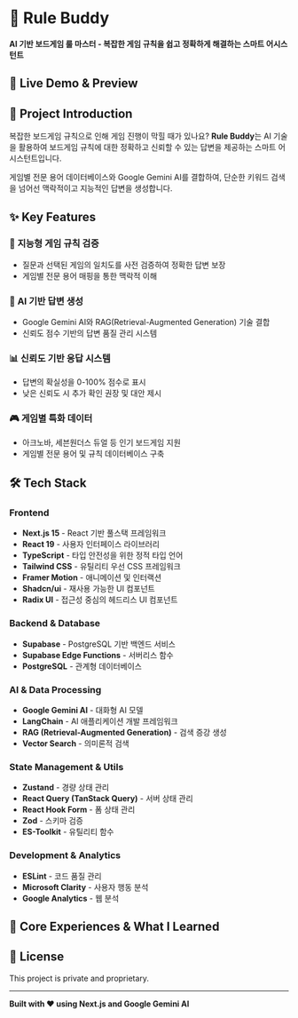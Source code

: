 # 🎲 Rule Buddy

**AI 기반 보드게임 룰 마스터 - 복잡한 게임 규칙을 쉽고 정확하게 해결하는 스마트 어시스턴트**

## 🚀 Live Demo & Preview

<!-- 🔗 **Live Service:** [여기에 배포된 서비스 링크를 추가하세요] -->

<!-- 📸 **Screenshot/GIF:** 여기에 메인 화면 스크린샷이나 사용 데모 GIF를 추가하세요 -->

## 📖 Project Introduction

복잡한 보드게임 규칙으로 인해 게임 진행이 막힐 때가 있나요? **Rule Buddy**는 AI 기술을 활용하여 보드게임 규칙에 대한 정확하고 신뢰할 수 있는 답변을 제공하는 스마트 어시스턴트입니다.

게임별 전문 용어 데이터베이스와 Google Gemini AI를 결합하여, 단순한 키워드 검색을 넘어선 맥락적이고 지능적인 답변을 생성합니다.

<!-- 💭 **개발 동기 및 해결하고자 한 문제:**
여기에 이 프로젝트를 시작하게 된 개인적인 동기나 해결하고자 했던 구체적인 문제를 작성해주세요.
예: "복잡한 보드게임을 즐기면서 겪었던 룰 해석의 어려움을 해결하고 싶었습니다" 등 -->

## ✨ Key Features

### 🎯 **지능형 게임 규칙 검증**
- 질문과 선택된 게임의 일치도를 사전 검증하여 정확한 답변 보장
- 게임별 전문 용어 매핑을 통한 맥락적 이해

### 🤖 **AI 기반 답변 생성**
- Google Gemini AI와 RAG(Retrieval-Augmented Generation) 기술 결합
- 신뢰도 점수 기반의 답변 품질 관리 시스템

### 📊 **신뢰도 기반 응답 시스템**
- 답변의 확실성을 0-100% 점수로 표시
- 낮은 신뢰도 시 추가 확인 권장 및 대안 제시

### 🎮 **게임별 특화 데이터**
- 아크노바, 세븐원더스 듀얼 등 인기 보드게임 지원
- 게임별 전문 용어 및 규칙 데이터베이스 구축

## 🛠 Tech Stack

### **Frontend**
- **Next.js 15** - React 기반 풀스택 프레임워크
- **React 19** - 사용자 인터페이스 라이브러리
- **TypeScript** - 타입 안전성을 위한 정적 타입 언어
- **Tailwind CSS** - 유틸리티 우선 CSS 프레임워크
- **Framer Motion** - 애니메이션 및 인터랙션
- **Shadcn/ui** - 재사용 가능한 UI 컴포넌트
- **Radix UI** - 접근성 중심의 헤드리스 UI 컴포넌트

### **Backend & Database**
- **Supabase** - PostgreSQL 기반 백엔드 서비스
- **Supabase Edge Functions** - 서버리스 함수
- **PostgreSQL** - 관계형 데이터베이스

### **AI & Data Processing**
- **Google Gemini AI** - 대화형 AI 모델
- **LangChain** - AI 애플리케이션 개발 프레임워크
- **RAG (Retrieval-Augmented Generation)** - 검색 증강 생성
- **Vector Search** - 의미론적 검색

### **State Management & Utils**
- **Zustand** - 경량 상태 관리
- **React Query (TanStack Query)** - 서버 상태 관리
- **React Hook Form** - 폼 상태 관리
- **Zod** - 스키마 검증
- **ES-Toolkit** - 유틸리티 함수

### **Development & Analytics**
- **ESLint** - 코드 품질 관리
- **Microsoft Clarity** - 사용자 행동 분석
- **Google Analytics** - 웹 분석

## 🎯 Core Experiences & What I Learned

<!-- 💡 **핵심 기술적 성과 및 학습 내용:**

이 섹션에서는 프로젝트를 통해 얻은 핵심적인 기술적 성과와 학습 내용을 작성해주세요.
다음과 같은 내용을 1-3개 포인트로 구체적으로 작성하시면 됩니다:

1. **기술적 도전과 해결 과정:**
   - 어떤 기술적 문제를 마주했고, 어떻게 해결했는지
   - 예: "RAG 시스템 구현 시 검색 정확도 향상을 위해 벡터 임베딩 최적화 작업을 진행했습니다"

2. **새로 학습한 기술이나 개념:**
   - 프로젝트를 통해 새롭게 배운 기술이나 개념
   - 예: "LangChain을 활용한 AI 파이프라인 구축 경험을 쌓았습니다"

3. **성능 최적화나 사용자 경험 개선:**
   - 어떤 최적화를 통해 어떤 결과를 얻었는지
   - 예: "신뢰도 기반 응답 시스템을 도입하여 사용자 만족도를 X% 향상시켰습니다"

구체적인 수치나 결과가 있다면 함께 포함해주세요. -->

## 📄 License

This project is private and proprietary.

---

**Built with ❤️ using Next.js and Google Gemini AI**
